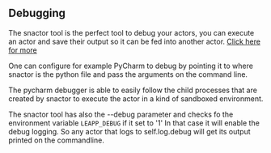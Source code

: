 ## Debugging

The snactor tool is the perfect tool to debug your actors, you can execute an actor
and save their output so it can be fed into another actor. 
[Click here for more](messaging.html#storing-messages-in-the-project-data-for-reuse)

One can configure for example PyCharm to debug by pointing it to where snactor is the python
file and pass the arguments on the command line.

The pycharm debugger is able to easily follow the child processes that are created by
snactor to execute the actor in a kind of sandboxed environment.

The snactor tool has also the --debug parameter and checks fo the environment variable
`LEAPP_DEBUG` if it set to '1'
In that case it will enable the debug logging. So any actor that logs to self.log.debug
will get its output printed on the commandline.

